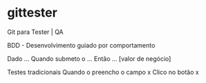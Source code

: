 # gittester
Git para Tester | QA

BDD - Desenvolvimento guiado por comportamento

Dado ...
Quando submeto o ... 
Então ...
[valor de negócio]

Testes tradicionais
Quando o preencho o campo x
Clico no botão x
